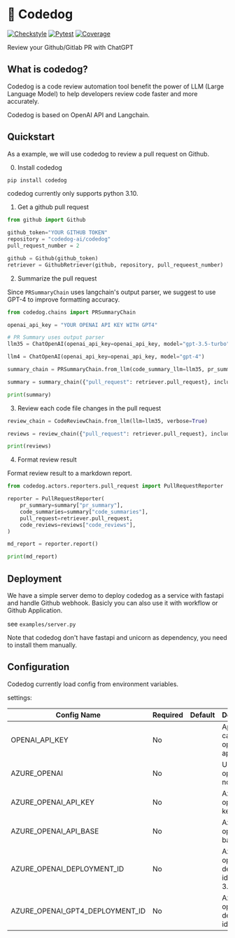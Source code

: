# 🐶 Codedog

[![Checkstyle](https://github.com/Arcadia822/codedog/actions/workflows/flake8.yml/badge.svg)](https://github.com/Arcadia822/codedog/actions/workflows/flake8.yml)
[![Pytest](https://github.com/Arcadia822/codedog/actions/workflows/test.yml/badge.svg?branch=master)](https://github.com/Arcadia822/codedog/actions/workflows/test.yml)
[![Coverage](https://img.shields.io/endpoint?url=https://gist.githubusercontent.com/Arcadia822/ce38dae58995aeffef42065093fcfe84/raw/codedog_master.json)](https://github.com/Arcadia822/codedog/actions/workflows/test.yml)

Review your Github/Gitlab PR with ChatGPT

## What is codedog?

Codedog is a code review automation tool benefit the power of LLM (Large Language Model) to help developers
review code faster and more accurately.

Codedog is based on OpenAI API and Langchain.

## Quickstart

As a example, we will use codedog to review a pull request on Github.

0. Install codedog

```bash
pip install codedog
```

codedog currently only supports python 3.10.

1. Get a github pull request
```python
from github import Github

github_token="YOUR GITHUB TOKEN"
repository = "codedog-ai/codedog"
pull_request_number = 2

github = Github(github_token)
retriever = GithubRetriever(github, repository, pull_requeest_number)
```


2. Summarize the pull request

Since `PRSummaryChain` uses langchain's output parser, we suggest to use GPT-4 to improve formatting accuracy.

```python
from codedog.chains import PRSummaryChain

openai_api_key = "YOUR OPENAI API KEY WITH GPT4"

# PR Summary uses output parser
llm35 = ChatOpenAI(openai_api_key=openai_api_key, model="gpt-3.5-turbo")

llm4 = ChatOpenAI(openai_api_key=openai_api_key, model="gpt-4")

summary_chain = PRSummaryChain.from_llm(code_summary_llm=llm35, pr_summary_llm=llm4, verbose=True)

summary = summary_chain({"pull_request": retriever.pull_request}, include_run_info=True)

print(summary)
```

3. Review each code file changes in the pull request

```python
review_chain = CodeReviewChain.from_llm(llm=llm35, verbose=True)

reviews = review_chain({"pull_request": retriever.pull_request}, include_run_info=True)

print(reviews)
```

4. Format review result

Format review result to a markdown report.

```python
from codedog.actors.reporters.pull_request import PullRequestReporter

reporter = PullRequestReporter(
    pr_summary=summary["pr_summary"],
    code_summaries=summary["code_summaries"],
    pull_request=retriever.pull_request,
    code_reviews=reviews["code_reviews"],
)

md_report = reporter.report()

print(md_report)
```

## Deployment

We have a simple server demo to deploy codedog as a service with fastapi and handle Github webhook.
Basicly you can also use it with workflow or Github Application.

see `examples/server.py`

Note that codedog don't have fastapi and unicorn as dependency, you need to install them manually.
## Configuration

Codedog currently load config from environment variables.

settings:

| Config Name                    | Required | Default           | Description                             |
| ------------------------------ | -------- | ----------------- | --------------------------------------- |
| OPENAI_API_KEY                 | No       |                   | Api Key for calling openai gpt api      |
| AZURE_OPENAI                   | No       |                   | Use azure openai if not blank           |
| AZURE_OPENAI_API_KEY           | No       |                   | Azure openai api key                    |
| AZURE_OPENAI_API_BASE          | No       |                   | Azure openai api base                   |
| AZURE_OPENAI_DEPLOYMENT_ID     | No       |                   | Azure openai deployment id for gpt 3.5  |
| AZURE_OPENAI_GPT4_DEPLOYMENT_ID| No       |                   | Azure openai deployment id for gpt 4    |
